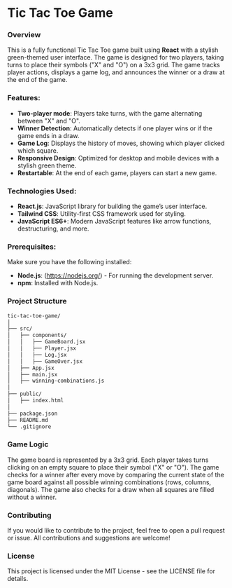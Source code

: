 # Tic Tac Toe Game

### Overview
This is a fully functional Tic Tac Toe game built using **React** with a stylish green-themed user interface. The game is designed for two players, taking turns to place their symbols ("X" and "O") on a 3x3 grid. The game tracks player actions, displays a game log, and announces the winner or a draw at the end of the game.

### Features:
- **Two-player mode**: Players take turns, with the game alternating between "X" and "O".
- **Winner Detection**: Automatically detects if one player wins or if the game ends in a draw.
- **Game Log**: Displays the history of moves, showing which player clicked which square.
- **Responsive Design**: Optimized for desktop and mobile devices with a stylish green theme.
- **Restartable**: At the end of each game, players can start a new game.
  
### Technologies Used:
- **React.js**: JavaScript library for building the game’s user interface.
- **Tailwind CSS**: Utility-first CSS framework used for styling.
- **JavaScript ES6+**: Modern JavaScript features like arrow functions, destructuring, and more.
  

### Prerequisites:
Make sure you have the following installed:
- **Node.js**: (https://nodejs.org/) - For running the development server.
- **npm**: Installed with Node.js.

### Project Structure
```bash
tic-tac-toe-game/
│
├── src/
│   ├── components/
│   │   ├── GameBoard.jsx
│   │   ├── Player.jsx
│   │   ├── Log.jsx
│   │   ├── GameOver.jsx
│   ├── App.jsx
│   ├── main.jsx
│   ├── winning-combinations.js
│
├── public/
│   ├── index.html
│
├── package.json
├── README.md
└── .gitignore
```

### Game Logic
The game board is represented by a 3x3 grid.
Each player takes turns clicking on an empty square to place their symbol ("X" or "O").
The game checks for a winner after every move by comparing the current state of the game board against all possible winning combinations (rows, columns, diagonals).
The game also checks for a draw when all squares are filled without a winner.

### Contributing
If you would like to contribute to the project, feel free to open a pull request or issue. All contributions and suggestions are welcome!

### License
This project is licensed under the MIT License - see the LICENSE file for details.
